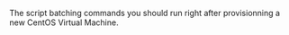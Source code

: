 The script batching commands you should run right after provisionning a new CentOS Virtual Machine.
